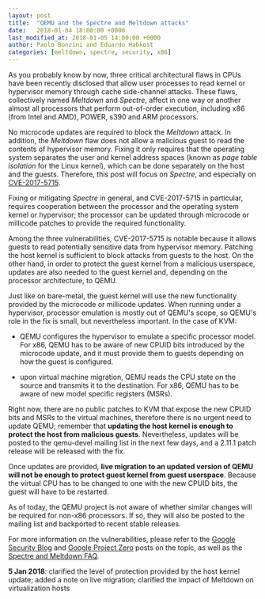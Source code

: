 ```yaml
---
layout: post
title:  "QEMU and the Spectre and Meltdown attacks"
date:   2018-01-04 18:00:00 +0000
last_modified_at: 2018-01-05 14:00:00 +0000
author: Paolo Bonzini and Eduardo Habkost
categories: [meltdown, spectre, security, x86]
---
```

As you probably know by now, three critical architectural flaws in CPUs have
been recently disclosed that allow user processes to read kernel or hypervisor
memory through cache side-channel attacks.  These flaws, collectively
named _Meltdown_ and _Spectre_, affect in one way or another almost
all processors that perform out-of-order execution, including x86 (from
Intel and AMD), POWER, s390 and ARM processors.

No microcode updates are required to block the _Meltdown_ attack.  In
addition, the _Meltdown_ flaw does not allow a malicious guest to read the
contents of hypervisor memory.  Fixing it only requires that the operating
system separates the user and kernel address spaces (known as _page table
isolation_ for the Linux kernel), which can be done separately on the host
and the guests.  Therefore, this post will focus on _Spectre_, and especially
on [CVE-2017-5715](https://cve.mitre.org/cgi-bin/cvename.cgi?name=CVE-2017-5715).

Fixing or mitigating _Spectre_ in general, and CVE-2017-5715 in particular,
requires cooperation between the processor and the operating system kernel or
hypervisor; the processor can be updated through microcode or millicode
patches to provide the required functionality.

Among the three vulnerabilities, CVE-2017-5715 is notable because
it allows guests to read potentially sensitive data from hypervisor
memory.  Patching the host kernel is sufficient to block attacks from
guests to the host.  On the other hand, in order to protect the guest
kernel from a malicious userspace, updates are also needed to the guest
kernel and, depending on the processor architecture, to QEMU.

Just like on bare-metal, the guest kernel will use the new functionality
provided by the microcode or millicode updates.  When running under a
hypervisor, processor emulation is mostly out of QEMU's scope, so QEMU's
role in the fix is small, but nevertheless important.  In the case of KVM:

* QEMU configures the hypervisor to emulate a specific processor model.
For x86, QEMU has to be aware of new CPUID bits introduced by the microcode
update, and it must provide them to guests depending on how the guest is
configured.

* upon virtual machine migration, QEMU reads the CPU state on the source
and transmits it to the destination.  For x86, QEMU has to be aware of new
model specific registers (MSRs).

Right now, there are no public patches to KVM that expose the new CPUID bits
and MSRs to the virtual machines, therefore there is no urgent need to update
QEMU; remember that __updating the host kernel is enough to protect the
host from malicious guests__.  Nevertheless, updates will be posted to the
qemu-devel mailing list in the next few days, and a 2.11.1 patch release
will be released with the fix.

Once updates are provided, __live migration to an updated version of
QEMU will not be enough to protect guest kernel from guest userspace__.
Because the virtual CPU has to be changed to one with the new CPUID bits,
the guest will have to be restarted.

As of today, the QEMU project is not aware of whether similar changes will
be required for non-x86 processors.  If so, they will also be posted to the
mailing list and backported to recent stable releases.

For more information on the vulnerabilities, please refer to the [Google Security
Blog](https://security.googleblog.com/2018/01/todays-cpu-vulnerability-what-you-need.html)
and [Google Project
Zero](https://googleprojectzero.blogspot.it/2018/01/reading-privileged-memory-with-side.html)
posts on the topic, as well as the [Spectre and Meltdown FAQ](https://meltdownattack.com/#faq).

__5 Jan 2018__: clarified the level of protection provided by the host kernel
update; added a note on live migration; clarified the impact of Meltdown on
virtualization hosts
